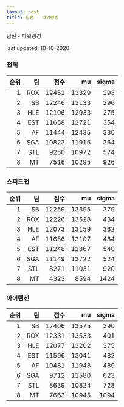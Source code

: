 ```yaml
---
layout: post
title: 팀전 - 파워랭킹
---
```


팀전 - 파워랭킹

last updated: 10-10-2020

### 전체

| 순위 | 팀 | 점수 | mu | sigma |
|---:|---:|---:|---:|---:|
| 1 | ROX | 12451 | 13329 | 293 |
| 2 | SB | 12246 | 13133 | 296 |
| 3 | HLE | 12106 | 12933 | 275 |
| 4 | EST | 11658 | 12721 | 354 |
| 5 | AF | 11444 | 12435 | 330 |
| 6 | SGA | 10823 | 11916 | 364 |
| 7 | STL | 9250 | 10972 | 574 |
| 8 | MT | 7516 | 10295 | 926 |

### 스피드전

| 순위 | 팀 | 점수 | mu | sigma |
|---:|---:|---:|---:|---:|
| 1 | SB | 12259 | 13395 | 379 |
| 2 | ROX | 12226 | 13528 | 434 |
| 3 | HLE | 12073 | 13159 | 362 |
| 4 | AF | 11656 | 13107 | 484 |
| 5 | EST | 11248 | 12867 | 540 |
| 6 | SGA | 11149 | 12722 | 524 |
| 7 | STL | 8271 | 11031 | 920 |
| 8 | MT | 4323 | 8594 | 1424 |

### 아이템전

| 순위 | 팀 | 점수 | mu | sigma |
|---:|---:|---:|---:|---:|
| 1 | SB | 12406 | 13575 | 390 |
| 2 | ROX | 12331 | 13533 | 401 |
| 3 | HLE | 12077 | 13202 | 375 |
| 4 | EST | 11596 | 13041 | 482 |
| 5 | AF | 10481 | 11948 | 489 |
| 6 | SGA | 9712 | 11580 | 623 |
| 7 | STL | 8639 | 10824 | 728 |
| 8 | MT | 7663 | 10945 | 1094 |
